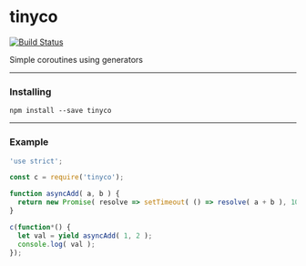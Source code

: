 # tinyco

[![Build Status](https://travis-ci.org/StarryInternet/tinyco.svg?branch=master)](https://travis-ci.org/StarryInternet/tinyco)

Simple coroutines using generators

---

### Installing

```
npm install --save tinyco
```

---

### Example

```js
'use strict';

const c = require('tinyco');

function asyncAdd( a, b ) {
  return new Promise( resolve => setTimeout( () => resolve( a + b ), 100 ) );
}

c(function*() {
  let val = yield asyncAdd( 1, 2 );
  console.log( val );
});
```
